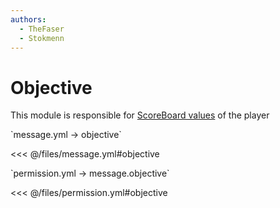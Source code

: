 ```yaml
---
authors:
  - TheFaser
  - Stokmenn
---
```


# Objective

This module is responsible for [ScoreBoard values](https://ru.minecraft.wiki/w/%D0%A1%D0%B8%D1%81%D1%82%D0%B5%D0%BC%D0%B0_%D1%81%D1%87%D1%91%D1%82%D0%B0_%D0%B8%D0%B3%D1%80%D0%BE%D0%B2%D1%8B%D1%85_%D1%81%D0%BE%D0%B1%D1%8B%D1%82%D0%B8%D0%B9) of the player

[//]: # (message.yml)
<!--@include: @/parts/words.md#setting-->
<!--@include: @/parts/words.md#path--> `message.yml → objective`

<!--@include: @/parts/words.md#default-->
<<< @/files/message.yml#objective

<!--@include: @/parts/enable.md-->

[//]: # (permission.yml)
<!--@include: @/parts/words.md#permission-->
<!--@include: @/parts/words.md#path--> `permission.yml → message.objective`

<!--@include: @/parts/words.md#default-->
<<< @/files/permission.yml#objective

<!--@include: @/parts/permission/permissionTier3.md-->
